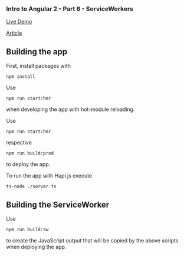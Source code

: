 ### Intro to Angular 2 - Part 6 - ServiceWorkers

[Live Demo](https://brakmic.github.io/sw-demo/)

[Article](http://blog.brakmic.com/intro-to-angular-2-part-6-serviceworkers/)

## Building the app

First, install packages with

```
npm install
```

Use

```
npm run start:hmr
```

when developing the app with hot-module reloading. 

Use 

```
npm run start:hmr 
```

respective

```
npm run build:prod
```

to deploy the app.

To run the app with Hapi.js execute 

```
ts-node ./server.ts 
```

## Building the ServiceWorker

Use 

```
npm run build:sw
```

to create the JavaScript output that will be copied by the above scripts when deploying the app.